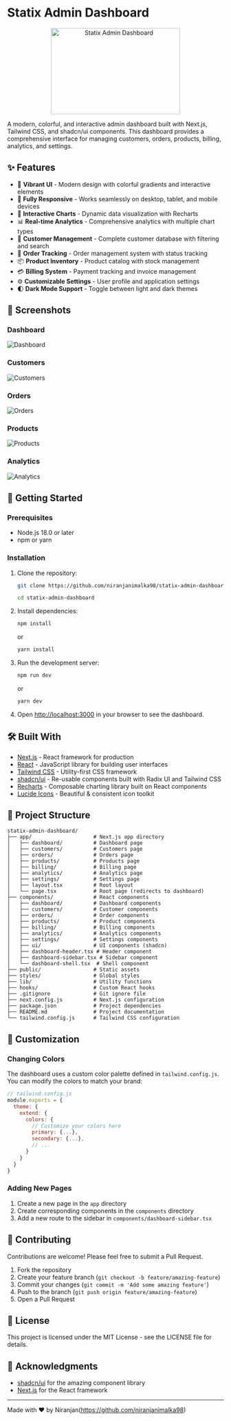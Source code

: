 # Statix Admin Dashboard

<center><img src="screenshots/logo.svg" alt="Statix Admin Dashboard" width="300" height="200" /></center>

A modern, colorful, and interactive admin dashboard built with Next.js, Tailwind CSS, and shadcn/ui components. This dashboard provides a comprehensive interface for managing customers, orders, products, billing, analytics, and settings.

## ✨ Features

- 🎨 **Vibrant UI** - Modern design with colorful gradients and interactive elements
- 📱 **Fully Responsive** - Works seamlessly on desktop, tablet, and mobile devices
- 🔄 **Interactive Charts** - Dynamic data visualization with Recharts
- 📊 **Real-time Analytics** - Comprehensive analytics with multiple chart types
- 👥 **Customer Management** - Complete customer database with filtering and search
- 🛒 **Order Tracking** - Order management system with status tracking
- 📦 **Product Inventory** - Product catalog with stock management
- 💳 **Billing System** - Payment tracking and invoice management
- ⚙️ **Customizable Settings** - User profile and application settings
- 🌓 **Dark Mode Support** - Toggle between light and dark themes

## 📸 Screenshots

### Dashboard
![Dashboard](screenshots/dashboard.png)

### Customers
![Customers](screenshots/customers.png)

### Orders
![Orders](screenshots/orders.png)

### Products
![Products](screenshots/product.png)

### Analytics
![Analytics](screenshots/analytics.png)

## 🚀 Getting Started

### Prerequisites

- Node.js 18.0 or later
- npm or yarn

### Installation

1. Clone the repository:
   ```bash
   git clone https://github.com/niranjanimalka98/statix-admin-dashboard.git
   ```
   ```bash
   cd statix-admin-dashboard

2. Install dependencies:
   ```bash
   npm install
   ```
   or
   ```bash
   yarn install

3. Run the development server:
   ```bash
   npm run dev
   ```
   or
   ```bash
   yarn dev
   ```

4. Open [http://localhost:3000](http://localhost:3000) in your browser to see the dashboard.

## 🛠️ Built With

- [Next.js](https://nextjs.org/) - React framework for production
- [React](https://reactjs.org/) - JavaScript library for building user interfaces
- [Tailwind CSS](https://tailwindcss.com/) - Utility-first CSS framework
- [shadcn/ui](https://ui.shadcn.com/) - Re-usable components built with Radix UI and Tailwind CSS
- [Recharts](https://recharts.org/) - Composable charting library built on React components
- [Lucide Icons](https://lucide.dev/) - Beautiful & consistent icon toolkit

## 📁 Project Structure

```
statix-admin-dashboard/
├── app/                    # Next.js app directory
│   ├── dashboard/          # Dashboard page
│   ├── customers/          # Customers page
│   ├── orders/             # Orders page
│   ├── products/           # Products page
│   ├── billing/            # Billing page
│   ├── analytics/          # Analytics page
│   ├── settings/           # Settings page
│   ├── layout.tsx          # Root layout
│   └── page.tsx            # Root page (redirects to dashboard)
├── components/             # React components
│   ├── dashboard/          # Dashboard components
│   ├── customers/          # Customer components
│   ├── orders/             # Order components
│   ├── products/           # Product components
│   ├── billing/            # Billing components
│   ├── analytics/          # Analytics components
│   ├── settings/           # Settings components
│   ├── ui/                 # UI components (shadcn)
│   ├── dashboard-header.tsx # Header component
│   ├── dashboard-sidebar.tsx # Sidebar component
│   └── dashboard-shell.tsx  # Shell component
├── public/                 # Static assets
├── styles/                 # Global styles
├── lib/                    # Utility functions
├── hooks/                  # Custom React hooks
├── .gitignore              # Git ignore file
├── next.config.js          # Next.js configuration
├── package.json            # Project dependencies
├── README.md               # Project documentation
└── tailwind.config.js      # Tailwind CSS configuration
```

## 🎨 Customization

### Changing Colors

The dashboard uses a custom color palette defined in `tailwind.config.js`. You can modify the colors to match your brand:

```js
// tailwind.config.js
module.exports = {
  theme: {
    extend: {
      colors: {
        // Customize your colors here
        primary: {...},
        secondary: {...},
        // ...
      }
    }
  }
}
```

### Adding New Pages

1. Create a new page in the `app` directory
2. Create corresponding components in the `components` directory
3. Add a new route to the sidebar in `components/dashboard-sidebar.tsx`

## 🤝 Contributing

Contributions are welcome! Please feel free to submit a Pull Request.

1. Fork the repository
2. Create your feature branch (`git checkout -b feature/amazing-feature`)
3. Commit your changes (`git commit -m 'Add some amazing feature'`)
4. Push to the branch (`git push origin feature/amazing-feature`)
5. Open a Pull Request

## 📄 License

This project is licensed under the MIT License - see the LICENSE file for details.

## 🙏 Acknowledgments

- [shadcn/ui](https://ui.shadcn.com/) for the amazing component library
- [Next.js](https://nextjs.org/) for the React framework

---

Made with ❤️ by Niranjan(https://github.com/niranjanimalka98)
